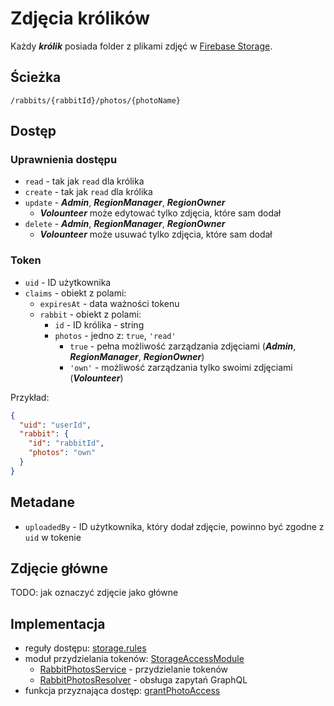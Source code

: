 # Zdjęcia królików

Każdy **_królik_** posiada folder z plikami zdjęć w [Firebase Storage](../firebase.md#storage).

## Ścieżka

`/rabbits/{rabbitId}/photos/{photoName}`

## Dostęp

### Uprawnienia dostępu

- `read` - tak jak `read` dla królika
- `create` - tak jak `read` dla królika
- `update` - **_Admin_**, **_RegionManager_**, **_RegionOwner_**
  - **_Volounteer_** może edytować tylko zdjęcia, które sam dodał
- `delete` - **_Admin_**, **_RegionManager_**, **_RegionOwner_**
  - **_Volounteer_** może usuwać tylko zdjęcia, które sam dodał

### Token

- `uid` - ID użytkownika
- `claims` - obiekt z polami:
  - `expiresAt` - data ważności tokenu
  - `rabbit` - obiekt z polami:
    - `id` - ID królika - string
    - `photos` - jedno z: `true`, `'read'`
      - `true` - pełna możliwość zarządzania zdjęciami (**_Admin_**, **_RegionManager_**, **_RegionOwner_**)
      - `'own'` - możliwość zarządzania tylko swoimi zdjęciami (**_Volounteer_**)

Przykład:

```json
{
  "uid": "userId",
  "rabbit": {
    "id": "rabbitId",
    "photos": "own"
  }
}
```

## Metadane

- `uploadedBy` - ID użytkownika, który dodał zdjęcie, powinno być zgodne z `uid` w tokenie

## Zdjęcie główne

TODO: jak oznaczyć zdjęcie jako główne

## Implementacja

- reguły dostępu: [storage.rules](/firebase/storage.rules)
- moduł przydzielania tokenów: [StorageAccessModule](/src/storage-access/storage-access.module.ts)
  - [RabbitPhotosService](/src/storage-access/rabbit/rabbit-photos.service.ts) - przydzielanie tokenów
  - [RabbitPhotosResolver](/src/storage-access/rabbit/rabbit-photos.resolver.ts) - obsługa zapytań GraphQL
- funkcja przyznająca dostęp: [grantPhotoAccess](/src/rabbits/rabbits-access.service.ts)
